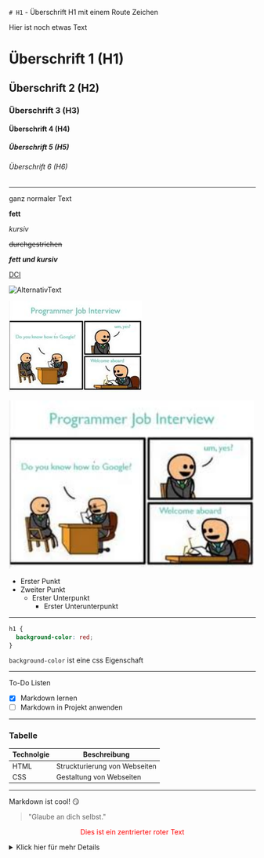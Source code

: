 `# H1` - Überschrift H1 mit einem Route Zeichen

Hier ist noch etwas Text

# Überschrift 1 (H1)

## Überschrift 2 (H2)

### Überschrift 3 (H3)

#### Überschrift 4 (H4)

##### Überschrift 5 (H5)

###### Überschrift 6 (H6)

---

ganz normaler Text

**fett**

_kursiv_

~~durchgestrichen~~

**_fett und kursiv_**

[DCI](https://digitalcareerinstitute.org)

![AlternativText](https://img.devrant.com/devrant/rant/r_1973724_9QTSY.jpg)

![AlternativText](./interview-meme.jpeg)

<img src="./interview-meme.jpeg" width="500">

<!-- Liste Unterpunkte mit einem Tab erstellen -->

- Erster Punkt
- Zweiter Punkt
  - Erster Unterpunkt
    - Erster Unterunterpunkt

---

```css
h1 {
  background-color: red;
}
```

<!-- inline code -->

`background-color` ist eine css Eigenschaft

---

To-Do Listen

- [x] Markdown lernen
- [ ] Markdown in Projekt anwenden

---

### Tabelle

| Technolgie | Beschreibung                  |
| ---------- | ----------------------------- |
| HTML       | Struckturierung von Webseiten |
| CSS        | Gestaltung von Webseiten      |

---

Markdown ist cool! :smirk:

> "Glaube an dich selbst."

<p style="color: red; text-align:center">Dies ist ein zentrierter roter Text</p>

<details>
    <summary>Klick hier für mehr Details</summary>
    Hier sind zusätzliche Informationnen.
</details>
